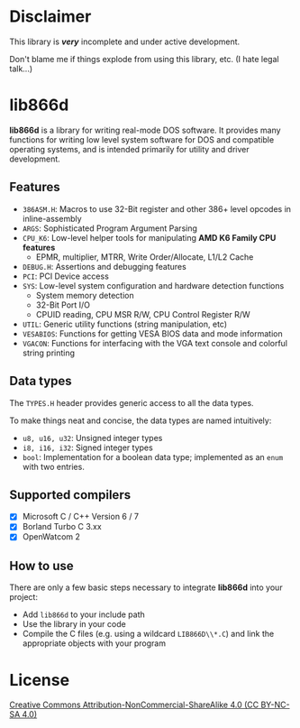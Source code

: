 # Disclaimer

This library is ***very*** incomplete and under active development.

Don't blame me if things explode from using this library, etc. (I hate legal talk...)

# lib866d

**lib866d** is a library for writing real-mode DOS software. It provides many functions for writing low level system software for DOS and compatible operating systems, and is intended primarily for utility and driver development.

## Features

* `386ASM.H`: Macros to use 32-Bit register and other 386+ level opcodes in inline-assembly
* `ARGS`: Sophisticated Program Argument Parsing
* `CPU_K6`: Low-level helper tools for manipulating **AMD K6 Family CPU features**
    * EPMR, multiplier, MTRR, Write Order/Allocate, L1/L2 Cache
* `DEBUG.H`: Assertions and debugging features
* `PCI`: PCI Device access
* `SYS`: Low-level system configuration and hardware detection functions
    * System memory detection
    * 32-Bit Port I/O
    * CPUID reading, CPU MSR R/W, CPU Control Register R/W
* `UTIL`: Generic utility functions (string manipulation, etc)
* `VESABIOS`: Functions for getting VESA BIOS data and mode information
* `VGACON`: Functions for interfacing with the VGA text console and colorful string printing

## Data types

The `TYPES.H` header provides generic access to all the data types.

To make things neat and concise, the data types are named intuitively:

* `u8, u16, u32`: Unsigned integer types
* `i8, i16, i32`: Signed integer types
* `bool`: Implementation for a boolean data type; implemented as an `enum` with two entries.

## Supported compilers

- [x] Microsoft C / C++ Version 6 / 7
- [x] Borland Turbo C 3.xx
- [x] OpenWatcom 2

## How to use

There are only a few basic steps necessary to integrate **lib866d** into your project:

* Add `lib866d` to your include path
* Use the library in your code
* Compile the C files (e.g. using a wildcard `LIB866D\\*.C`) and link the appropriate objects with your program

# License

[Creative Commons Attribution-NonCommercial-ShareAlike 4.0 (CC BY-NC-SA 4.0)](https://creativecommons.org/licenses/by-nc/4.0/deed.en)
